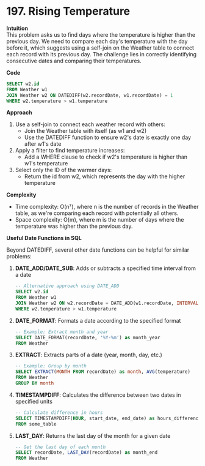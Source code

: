 # 197. Rising Temperature

**Intuition**  
This problem asks us to find days where the temperature is higher than the previous day. We need to compare each day's temperature with the day before it, which suggests using a self-join on the Weather table to connect each record with its previous day. The challenge lies in correctly identifying consecutive dates and comparing their temperatures.

**Code**

```sql
SELECT w2.id
FROM Weather w1
JOIN Weather w2 ON DATEDIFF(w2.recordDate, w1.recordDate) = 1
WHERE w2.temperature > w1.temperature
```

**Approach**

1. Use a self-join to connect each weather record with others:
   - Join the Weather table with itself (as w1 and w2)
   - Use the DATEDIFF function to ensure w2's date is exactly one day after w1's date
2. Apply a filter to find temperature increases:
   - Add a WHERE clause to check if w2's temperature is higher than w1's temperature
3. Select only the ID of the warmer days:
   - Return the id from w2, which represents the day with the higher temperature

**Complexity**

- Time complexity: O(n²), where n is the number of records in the Weather table, as we're comparing each record with potentially all others.
- Space complexity: O(m), where m is the number of days where the temperature was higher than the previous day.

**Useful Date Functions in SQL**

Beyond DATEDIFF, several other date functions can be helpful for similar problems:

1. **DATE_ADD/DATE_SUB**: Adds or subtracts a specified time interval from a date

   ```sql
   -- Alternative approach using DATE_ADD
   SELECT w2.id
   FROM Weather w1
   JOIN Weather w2 ON w2.recordDate = DATE_ADD(w1.recordDate, INTERVAL 1 DAY)
   WHERE w2.temperature > w1.temperature
   ```

2. **DATE_FORMAT**: Formats a date according to the specified format

   ```sql
   -- Example: Extract month and year
   SELECT DATE_FORMAT(recordDate, '%Y-%m') as month_year
   FROM Weather
   ```

3. **EXTRACT**: Extracts parts of a date (year, month, day, etc.)

   ```sql
   -- Example: Group by month
   SELECT EXTRACT(MONTH FROM recordDate) as month, AVG(temperature)
   FROM Weather
   GROUP BY month
   ```

4. **TIMESTAMPDIFF**: Calculates the difference between two dates in specified units

   ```sql
   -- Calculate difference in hours
   SELECT TIMESTAMPDIFF(HOUR, start_date, end_date) as hours_difference
   FROM some_table
   ```

5. **LAST_DAY**: Returns the last day of the month for a given date
   ```sql
   -- Get the last day of each month
   SELECT recordDate, LAST_DAY(recordDate) as month_end
   FROM Weather
   ```
